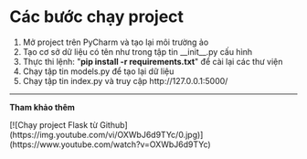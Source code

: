 # Các bước chạy project
<ol>
  <li>Mở project trên PyCharm và tạo lại môi trường ảo</li>
  <li>Tạo cơ sở dữ liệu có tên như trong tập tin __init__.py cấu hình</li>
  <li>Thực thi lệnh: "<b>pip install -r requirements.txt</b>" để cài lại các thư viện</li>
  <li>Chạy tập tin models.py để tạo lại dữ liệu</li>
  <li>Chạy tập tin index.py và truy cập http://127.0.0.1:5000/</li>
</ol>
<hr>
<p><strong>Tham khảo thêm</strong></p>
<div>[![Chạy project Flask từ Github](https://img.youtube.com/vi/OXWbJ6d9TYc/0.jpg)](https://www.youtube.com/watch?v=OXWbJ6d9TYc)</div>
